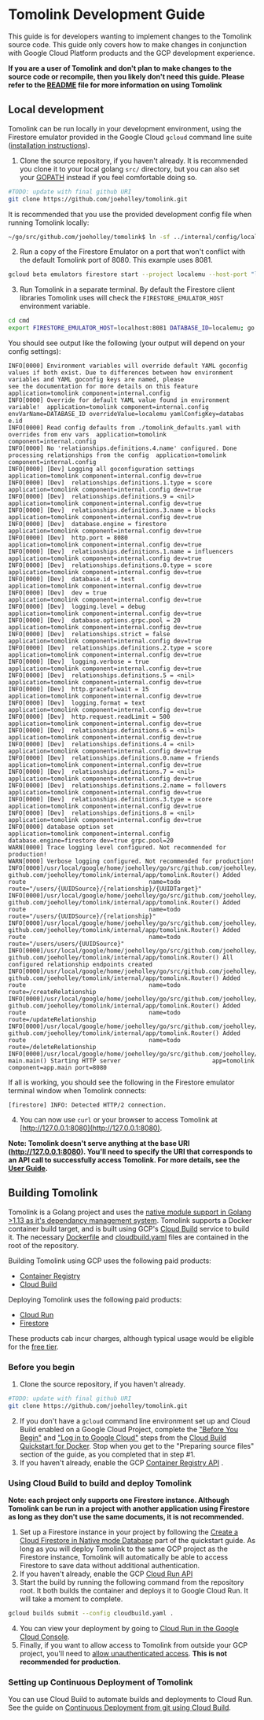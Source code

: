 # Tomolink Development Guide
  
This guide is for developers wanting to implement changes to the Tomolink source code. This guide only covers how to make changes in conjunction with Google Cloud Platform products and the GCP development experience. 
  
**If you are a user of Tomolink and don't plan to make changes to the source code or recompile, then you likely don't need this guide. Please refer to the [README](../README.md) file for more information on using Tomolink**

## Local development

Tomolink can be run locally in your development environment, using the Firestore emulator provided in the Google Cloud `gcloud` command line suite ([installation instructions](https://cloud.google.com/sdk/install)).
1. Clone the source repository, if you haven't already.  It is recommended you clone it to your local golang `src/` directory, but you can also set your [GOPATH](https://github.com/golang/go/wiki/GOPATH) instead if you feel comfortable doing so.
```bash
#TODO: update with final github URI
git clone https://github.com/joeholley/tomolink.git
```
It is recommended that you use the provided development config file when running Tomolink locally:
```bash
~/go/src/github.com/joeholley/tomolink$ ln -sf ../internal/config/local_dev.yaml cmd/tomolink_defaults.yaml
```
2. Run a copy of the Firestore Emulator on a port that won't conflict with the default Tomolink port of 8080.  This example uses 8081.
```bash
gcloud beta emulators firestore start --project localemu --host-port "localhost:8081"
```
3. Run Tomolink in a separate terminal. By default the Firestore client libraries Tomolink uses will check the `FIRESTORE_EMULATOR_HOST` environment variable.
```bash
cd cmd
export FIRESTORE_EMULATOR_HOST=localhost:8081 DATABASE_ID=localemu; go run httpserver.go 
```
You should see output like the following (your output will depend on your config settings):
```
INFO[0000] Environment variables will override default YAML goconfig values if both exist. Due to differences between how environment variables and YAML goconfig keys are named, please 
see the documentation for more details on this feature  application=tomolink component=internal.config
INFO[0000] Override for default YAML value found in environment variable!  application=tomolink component=internal.config envVarName=DATABASE_ID overrideValue=localemu yamlConfigKey=databas
e.id
INFO[0000] Read config defaults from ./tomolink_defaults.yaml with overrides from env vars  application=tomolink component=internal.config
INFO[0000] No 'relationships.definitions.4.name' configured. Done processing relationships from the config  application=tomolink component=internal.config
INFO[0000] [Dev] Logging all goconfiguration settings    application=tomolink component=internal.config dev=true
INFO[0000] [Dev]  relationships.definitions.1.type = score  application=tomolink component=internal.config dev=true
INFO[0000] [Dev]  relationships.definitions.9 = <nil>    application=tomolink component=internal.config dev=true
INFO[0000] [Dev]  relationships.definitions.3.name = blocks  application=tomolink component=internal.config dev=true
INFO[0000] [Dev]  database.engine = firestore            application=tomolink component=internal.config dev=true
INFO[0000] [Dev]  http.port = 8080                       application=tomolink component=internal.config dev=true
INFO[0000] [Dev]  relationships.definitions.1.name = influencers  application=tomolink component=internal.config dev=true
INFO[0000] [Dev]  relationships.definitions.0.type = score  application=tomolink component=internal.config dev=true
INFO[0000] [Dev]  database.id = test                     application=tomolink component=internal.config dev=true
INFO[0000] [Dev]  dev = true                             application=tomolink component=internal.config dev=true
INFO[0000] [Dev]  logging.level = debug                  application=tomolink component=internal.config dev=true
INFO[0000] [Dev]  database.options.grpc.pool = 20        application=tomolink component=internal.config dev=true
INFO[0000] [Dev]  relationships.strict = false           application=tomolink component=internal.config dev=true
INFO[0000] [Dev]  relationships.definitions.2.type = score  application=tomolink component=internal.config dev=true
INFO[0000] [Dev]  logging.verbose = true                 application=tomolink component=internal.config dev=true
INFO[0000] [Dev]  relationships.definitions.5 = <nil>    application=tomolink component=internal.config dev=true
INFO[0000] [Dev]  http.gracefulwait = 15                 application=tomolink component=internal.config dev=true
INFO[0000] [Dev]  logging.format = text                  application=tomolink component=internal.config dev=true
INFO[0000] [Dev]  http.request.readLimit = 500           application=tomolink component=internal.config dev=true
INFO[0000] [Dev]  relationships.definitions.6 = <nil>    application=tomolink component=internal.config dev=true
INFO[0000] [Dev]  relationships.definitions.4 = <nil>    application=tomolink component=internal.config dev=true
INFO[0000] [Dev]  relationships.definitions.0.name = friends  application=tomolink component=internal.config dev=true
INFO[0000] [Dev]  relationships.definitions.7 = <nil>    application=tomolink component=internal.config dev=true
INFO[0000] [Dev]  relationships.definitions.2.name = followers  application=tomolink component=internal.config dev=true
INFO[0000] [Dev]  relationships.definitions.3.type = score  application=tomolink component=internal.config dev=true
INFO[0000] [Dev]  relationships.definitions.8 = <nil>    application=tomolink component=internal.config dev=true
INFO[0000] database option set                           application=tomolink component=internal.config database.engine=firestore dev=true grpc.pool=20
WARN[0000] Trace logging level configured. Not recommended for production! 
WARN[0000] Verbose logging configured. Not recommended for production! 
INFO[0000]/usr/local/google/home/joeholley/go/src/github.com/joeholley/tomolink/internal/app/tomolink/router.go:99 github.com/joeholley/tomolink/internal/app/tomolink.Router() Added route                                   name=todo route="/users/{UUIDSource}/{relationship}/{UUIDTarget}"
INFO[0000]/usr/local/google/home/joeholley/go/src/github.com/joeholley/tomolink/internal/app/tomolink/router.go:109 github.com/joeholley/tomolink/internal/app/tomolink.Router() Added route                                   name=todo route="/users/{UUIDSource}/{relationship}"
INFO[0000]/usr/local/google/home/joeholley/go/src/github.com/joeholley/tomolink/internal/app/tomolink/router.go:123 github.com/joeholley/tomolink/internal/app/tomolink.Router() Added route                                   name=todo route="/users/users/{UUIDSource}"
INFO[0000]/usr/local/google/home/joeholley/go/src/github.com/joeholley/tomolink/internal/app/tomolink/router.go:125 github.com/joeholley/tomolink/internal/app/tomolink.Router() All configured relationship endpoints created 
INFO[0000]/usr/local/google/home/joeholley/go/src/github.com/joeholley/tomolink/internal/app/tomolink/router.go:136 github.com/joeholley/tomolink/internal/app/tomolink.Router() Added route                                   name=todo route=/createRelationship
INFO[0000]/usr/local/google/home/joeholley/go/src/github.com/joeholley/tomolink/internal/app/tomolink/router.go:147 github.com/joeholley/tomolink/internal/app/tomolink.Router() Added route                                   name=todo route=/updateRelationship
INFO[0000]/usr/local/google/home/joeholley/go/src/github.com/joeholley/tomolink/internal/app/tomolink/router.go:158 github.com/joeholley/tomolink/internal/app/tomolink.Router() Added route                                   name=todo route=/deleteRelationship
INFO[0000]/usr/local/google/home/joeholley/go/src/github.com/joeholley/tomolink/cmd/httpserver.go:101 main.main() Starting HTTP server                          app=tomolink component=app.main port=8080

```
If all is working, you should see the following in the Firestore emulator terminal window when Tomolink connects:
```
[firestore] INFO: Detected HTTP/2 connection.
```
4. You can now use `curl` or your browser to access Tomolink at [http://127.0.0.1:8080](http://127.0.0.1:8080).

**Note: Tomolink doesn't serve anything at the base URI (http://127.0.0.1:8080).  You'll need to specify the URI that corresponds to an API call to successfully access Tomolink.  For more details, see the [User Guide](userguide.md).**
  
## Building Tomolink
  
Tomolink is a Golang project and uses the [native module support in Golang >1.13 as it's dependancy management system](https://blog.golang.org/using-go-modules). Tomolink supports a Docker container build target, and is built using GCP's [Cloud Build](https://cloud.google.com/cloud-build/) service to build it. The necessary [Dockerfile](../Dockerfile) and [cloudbuild.yaml](../cloudbuild.yaml) files are contained in the root of the repository.  

Building Tomolink using GCP uses the following paid products:
* [Container Registry](https://cloud.google.com/container-registry)
* [Cloud Build](https://cloud.google.com/cloud-build/docs)

Deploying Tomolink uses the following paid products:
* [Cloud Run](https://cloud.google.com/run/docs)
* [Firestore](https://cloud.google.com/firestore/docs)

These products cab incur charges, although typical usage would be eligible for the [free tier](https://cloud.google.com/free).

### Before you begin
1. Clone the source repository, if you haven't already.
```bash
#TODO: update with final github URI
git clone https://github.com/joeholley/tomolink.git
```
2. If you don't have a `gcloud` command line environment set up and Cloud Build enabled on a Google Cloud Project, complete the ["Before You Begin"](https://cloud.google.com/cloud-build/docs/quickstart-docker#before-you-begin) and ["Log in to Google Cloud"](https://cloud.google.com/cloud-build/docs/quickstart-docker#log_in_to) steps from the [Cloud Build Quickstart for Docker](https://cloud.google.com/cloud-build/docs/quickstart-docker#log_in_to).  Stop when you get to the "Preparing source files" section of the guide, as you completed that in step #1.
3. If you haven't already, enable the GCP [Container Registry API](https://console.cloud.google.com/flows/enableapi?apiid=containerregistry.googleapis.com&redirect=https://cloud.google.com/container-registry/docs/quickstart&_ga=2.79131540.1852199750.1580108081-50451190.1521501879) .


### Using Cloud Build to build and deploy Tomolink

**Note: each project only supports one Firestore instance. Although Tomolink can be run in a project with another application using Firestore as long as they don't use the same documents, it is not recommended.**
1. Set up a Firestore instance in your project by following the [Create a Cloud Firestore in Native mode Database](https://cloud.google.com/firestore/docs/quickstart-servers#create_a_in_native_mode_database) part of the quickstart guide.   As long as you will deploy Tomolink to the same GCP project as the Firestore instance, Tomolink will automatically be able to access Firestore to save data without additional authentication.
2. If you haven't already, enable the GCP [Cloud Run API](http://console.cloud.google.com/apis/library/run.googleapis.com?_ga=2.23508026.1852199750.1580108081-50451190.1521501879)
3. Start the build by running the following command from the repository root. It both builds the container and deploys it to Google Cloud Run. It will take a moment to complete.
```bash
gcloud builds submit --config cloudbuild.yaml .
```
4. You can view your deployment by going to [Cloud Run in the Google Cloud Console](https://console.cloud.google.com/run?enableapi=true&_ga=2.224795418.1852199750.1580108081-50451190.1521501879).
5. Finally, if you want to allow access to Tomolink from outside your GCP project, you'll need to [allow unauthenticated access](https://cloud.google.com/run/docs/authenticating/public).  **This is not recommended for production.**

### Setting up Continuous Deployment of Tomolink
You can use Cloud Build to automate builds and deployments to Cloud Run. See the guide on [Continuous Deployment from git using Cloud Build](https://cloud.google.com/run/docs/continuous-deployment-with-cloud-build).
